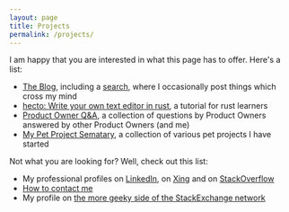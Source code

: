 ```yaml
---
layout: page
title: Projects
permalink: /projects/
---
```


I am happy that you are interested in what this page has to offer. Here's a list:

- [The Blog](/), including a [search](/search), where I occasionally post things which cross my mind
- [hecto: Write your own text editor in rust](/hecto), a tutorial for rust learners
- [Product Owner Q&A](/po_qa/start), a collection of questions by Product Owners answered by other Product Owners (and me)
- [My Pet Project Sematary](/sematary/start), a collection of various pet projects I have started

Not what you are looking for? Well, check out this list:
- My professional profiles on [LinkedIn](https://www.linkedin.com/in/pflenker/), on [Xing](https://www.xing.com/profile/Philipp_Flenker/cv) and on [StackOverflow](https://stackoverflow.com/story/flenker)
- [How to contact me](/legal)
- My profile on [the more geeky side of the StackExchange network](https://scifi.stackexchange.com/users/38110/philipp)